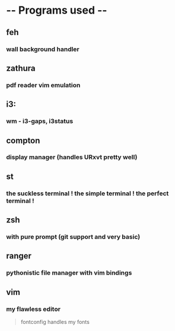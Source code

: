 # -- Programs used --

## feh
### wall background handler

## zathura
### pdf reader vim emulation

## i3:
### wm - i3-gaps, i3status

## compton
### display manager (handles URxvt pretty well)

## st
### the suckless terminal ! the simple terminal ! the perfect terminal !

## zsh
### with pure prompt (git support and very basic)

## ranger
### pythonistic file manager with vim bindings

## vim
### my flawless editor

> fontconfig handles my fonts

